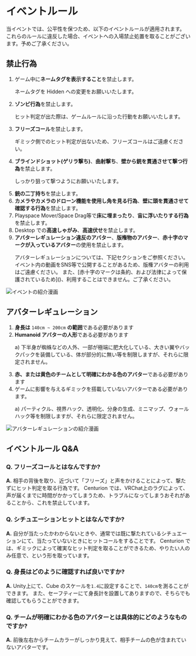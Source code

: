 # イベントルール

当イベントでは、公平性を保つため、以下のイベントルールが適用されます。
これらのルールに違反した場合、イベントへの入場禁止処置を取ることがございます。予めご了承ください。

## 禁止行為

1. ゲーム中に**ネームタグを表示すること**を禁止します。
   <p>ネームタグを Hidden への変更をお願いいたします。</p>
2. **ゾンビ行為**を禁止します。
   <p>ヒット判定が出た際は、ゲームルールに沿った行動をお願いいたします。</p>
3. **フリーズコール**を禁止します。
   <p>ギミック側でのヒット判定が出ないため、フリーズコールはご遠慮ください。</p>
4. **ブラインドショット(ゲリラ撃ち)**、**曲射撃ち**、**壁から銃を貫通させて撃つ行為**を禁止します。
   <p>しっかり狙って撃つようにお願いいたします。</p>
5. **銃の二丁持ち**を禁止します。
6. **カメラやカメラのドローン機能を使用し角を見る行為**、**壁に頭を貫通させて確認する行為**を禁止します。
7. Playspace Mover/Space Drag等で**床に埋まったり**、**宙に浮いたりする行為**を禁止します。
8. Desktop での**高速しゃがみ**、**高速伏せ**を禁止します。
9. **アバターレギュレーション違反のアバター**、**版権物のアバター**、**赤十字のマークが入っているアバター**の使用を禁止します。
   <p>
   アバターレギュレーションについては、下記セクションをご参照ください。
   イベント内の動画をSNS等で公開することがあるため、版権アバターの利用はご遠慮ください。
   また、[赤十字のマークは条約、および法律によって保護されているため](<https://www.jrc.or.jp/information/2022/1005_028731.html>)、利用することはできません。ご了承ください。
   </p>

![イベントの紹介漫画](@site/static/img/manga/compressed-1.png)

## アバターレギュレーション

1. **身長は** `140cm ~ 200cm` **の範囲**である必要があります
2. **Humanoid アバターの人形**である必要があります
   <p>a) 下半身が蜘蛛などの人外、一部が極端に肥大化している、大きい翼やバックパックを装備している、体が部分的に無い等を制限しますが、それらに限定されません。</p>
3. **赤、または黄色のチームとして明確にわかる色のアバター**である必要があります
4. ゲームに影響を与えるギミックを搭載していないアバターである必要があります。
   <p>a) パーティクル、視界ハック、透明化、分身の生成、ミニマップ、ウォールハック等を制限しますが、それらに限定されません。</p>

![アバターレギュレーションの紹介漫画](@site/static/img/manga/compressed-2.png)

## イベントルール Q&A
### Q. フリーズコールとはなんですか?

**A.** 相手の背後を取り、近づいて「フリーズ」と声をかけることによって、撃たずにヒット判定を取る行為です。
Centurion では、VRChat上のラグによって、声が届くまでに時間がかかってしまうため、トラブルになってしまうおそれがあることから、これを禁止しています。

### Q. シチュエーションヒットとはなんですか?

**A.** 自分が当たったかわからないときや、通常では既に撃たれているシチュエーションにて、当たっていないときにヒットコールをすることです。
Centurion では、ギミックによって確実なヒット判定を取ることができるため、やりたい人のみ任意で、という形を取っています。

### Q. 身長はどのように確認すれば良いですか?

**A.** Unity上にて、Cube のスケールを`1.4`に設定することで、`140cm`を測ることができます。
また、セーフティーにて身長計を設置してありますので、そちらでも確認してもらうことができます。

### Q. チームが明確にわかる色のアバターとは具体的にどのようなものですか?

**A.** 前後左右からチームカラーがしっかり見えて、相手チームの色が含まれていないアバターです。